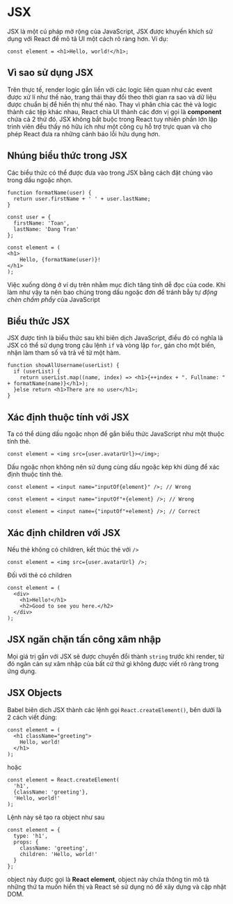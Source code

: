 # JSX
JSX là một cú pháp mở rộng của JavaScript, JSX được khuyến khích sử dụng với React để mô tả UI một cách rõ ràng hơn.
Ví dụ:
```
const element = <h1>Hello, world!</h1>;
```

## Vì sao sử dụng JSX
Trên thực tế, render logic gắn liền với các logic liên quan như các event được xử lí như thế nào, trang thái thay đổi theo thời gian ra sao và dữ liệu được chuẩn bị để hiển thị như thế nào. Thay vì phân chia các thẻ và logic thành các tệp khác nhau, React chia UI thành các đơn vị gọi là **component** chứa cả 2 thứ đó. JSX không bắt buộc trong React tuy nhiên phần lớn lập trình viên đều thấy nó hữu ích như một công cụ hỗ trợ trực quan và cho phép React đưa ra những cảnh báo lỗi hữu dụng hơn.  

## Nhúng biểu thức trong JSX
Các biểu thức có thể được đưa vào trong JSX bằng cách đặt chúng vào trong dấu ngoặc nhọn.
```
function formatName(user) {
  return user.firstName + ' ' + user.lastName;
}

const user = {
  firstName: 'Toan',
  lastName: 'Dang Tran'
};

const element = (
<h1> 
    Hello, {formatName(user)}! 
</h1>
);
``` 
Việc xuống dòng ở ví dụ trên nhằm mục đích tăng tính dễ đọc của code. Khi làm như vậy ta nên bao chúng trong dấu ngoặc đơn để tránh bẫy tự *động chèn chấm phẩy* của JavaScript 

## Biểu thức JSX
JSX được tính là biểu thức sau khi biên dịch JavaScript, điều đó có nghĩa là JSX có thể sử dụng trong câu lệnh `if` và vòng lặp `for`, gán cho một biến, nhận làm tham số và trả về từ một hàm.
```
function showAllUsername(userList) {
  if (userList) {
    return userList.map((name, index) => <h1>{++index + ". Fullname: " + formatName(name)}</h1>);
  }else return <h1>There are no user</h1>;
}
```

## Xác định thuộc tính với JSX
Ta có thể dùng dấu ngoặc nhọn để gắn biểu thức JavaScript như một thuộc tính thẻ.
```
const element = <img src={user.avatarUrl}></img>;
```
Dấu ngoặc nhọn không nên sử dụng cùng dấu ngoặc kép khi dùng để xác định thuộc tính thẻ.
```
const element = <input name="inputOf{element}" />; // Wrong

const element = <input name="inputOf"+{element} />; // Wrong

const element = <input name={"inputOf"+element} />; // Correct
```

## Xác định children với JSX
Nếu thẻ không có children, kết thúc thẻ với `/>`
```
const element = <img src={user.avatarUrl} />;
```
Đối với thẻ có children
```
const element = (
  <div>
    <h1>Hello!</h1>
    <h2>Good to see you here.</h2>
  </div>
);
```

## JSX ngăn chặn tấn công xâm nhập
Mọi giá trị gắn với JSX sẽ được chuyển đổi thành `string` trước khi render, từ đó ngăn cản sự xâm nhập của bất cứ thứ gì không được viết rõ ràng trong ứng dụng.

## JSX Objects
Babel biên dịch JSX thành các lệnh gọi `React.createElement()`, bên dưới là 2 cách viết đúng:
```
const element = (
  <h1 className="greeting">
    Hello, world!
  </h1>
);
```
hoặc
```
const element = React.createElement(
  'h1',
  {className: 'greeting'},
  'Hello, world!'
);
``` 
Lệnh này sẽ tạo ra object như sau
```
const element = {
  type: 'h1',
  props: {
    className: 'greeting',
    children: 'Hello, world!'
  }
};
```
object này được gọi là **React element**, object này chứa thông tin mô tả những thứ ta muốn hiển thị và React sẽ sử dụng nó để xây dựng và cập nhật DOM.